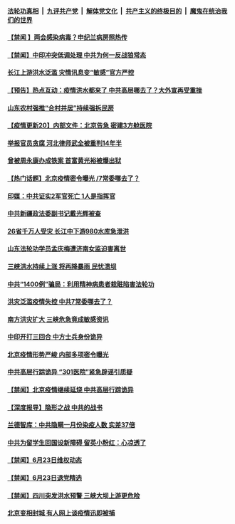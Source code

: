 

####  [法轮功真相](../../../../basic/blob/master/README.md?t=06250502) &nbsp;|&nbsp; [九评共产党](../../../../9ping.md/blob/master/README.md?t=06250502) &nbsp;|&nbsp; [解体党文化](../../../../jtdwh.md/blob/master/README.md?t=06250502)  &nbsp;|&nbsp; [共产主义的终极目的](../../../../gczydzjmd.md/blob/master/README.md?t=06250502) &nbsp;|&nbsp; [魔鬼在统治我们的世界](../../../../mgztzwmdsj.md/blob/master/README.md?t=06250502) 

#### [【禁闻 】两会感染病毒？申纪兰病房照热传](../pages/prog204/a102878722.md?t=06250502) 

#### [【禁闻】中印冲突低调处理 中共为何一反战狼常态](../pages/prog204/a102878711.md?t=06250502) 

#### [长江上游洪水泛滥 灾情讯息变“敏感”官方严控](../pages/prog204/a102878696.md?t=06250502) 

#### [【预告】热点互动：疫情洪水都来了  中共高层哪去了？大外宣再受重挫](../pages/prog204/a102878570.md?t=06250502) 

#### [山东农村强推“合村并居”持续强拆民房](../pages/prog204/a102878500.md?t=06250502) 

#### [【疫情更新20】内部文件：北京告急 密建3方舱医院](../pages/prog204/a102876465.md?t=06250502) 

#### [举报官员贪腐 河北律师武全被重判14年半](../pages/prog204/a102878494.md?t=06250502) 

#### [曾被周永康办成铁案 首富黄光裕被爆出狱](../pages/prog204/a102878456.md?t=06250502) 

#### [【热门话题】北京疫情密令曝光 /7常委哪去了？](../pages/prog204/a102878433.md?t=06250502) 

#### [印媒：中共证实2军官死亡 1人是指挥官](../pages/prog204/a102878396.md?t=06250502) 

#### [中共新疆政法委副书记戴光辉被查](../pages/prog204/a102878369.md?t=06250502) 

#### [26省千万人受灾 长江中下游980水库急泄洪](../pages/prog204/a102878354.md?t=06250502) 

#### [山东法轮功学员孟庆梅遭济南女监迫害离世](../pages/prog204/a102878341.md?t=06250502) 

#### [三峡洪水持续上涨 将再降暴雨 民忧溃坝](../pages/prog204/a102878320.md?t=06250502) 

#### [中共“1400例”骗局：利用精神病患者栽赃陷害法轮功](../pages/prog204/a102878331.md?t=06250502) 

#### [洪灾泛滥疫情失控 中共7常委哪去了？](../pages/prog204/a102878192.md?t=06250502) 

#### [南方洪灾扩大 三峡危急竟成敏感资讯](../pages/prog204/a102878263.md?t=06250502) 

#### [中印开打三回合 中方士兵身份诡异](../pages/prog204/a102878251.md?t=06250502) 


#### [北京疫情形势严峻 内部多项密令曝光](../pages/prog204/a102878179.md?t=06250502) 

#### [中共高层行踪诡异 “301医院”紧急辟谣引质疑](../pages/prog204/a102878154.md?t=06250502) 

#### [【禁闻】北京疫情继续延烧 中共高层行踪诡异](../pages/prog204/a102878075.md?t=06250502) 

#### [【深度报导】隐形之战 中共的战书](../pages/prog204/a102875967.md?t=06250502) 

#### [兰德智库：中共隐瞒一月份染疫人数 实差37倍](../pages/prog204/a102878086.md?t=06250502) 


#### [中共为留学生回国设新障碍 留英小粉红：心凉透了](../pages/prog204/a102878048.md?t=06250502) 

#### [【禁闻】6月23日维权动态](../pages/prog204/a102878049.md?t=06250502) 

#### [【禁闻】6月23日退党精选](../pages/prog204/a102878088.md?t=06250502) 

#### [【禁闻】四川突发洪水预警  三峡大坝上游更危险](../pages/prog204/a102878033.md?t=06250502) 

#### [北京变相封城 有人网上谈疫情迅即被捕](../pages/prog204/a102878000.md?t=06250502) 

